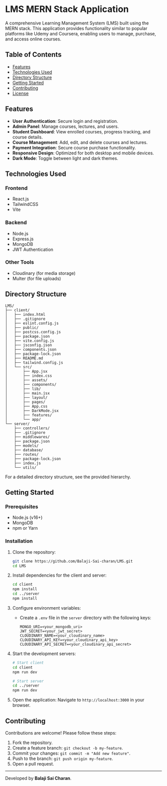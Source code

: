 # LMS MERN Stack Application

A comprehensive Learning Management System (LMS) built using the MERN stack. This application provides functionality similar to popular platforms like Udemy and Coursera, enabling users to manage, purchase, and access online courses.

## Table of Contents

- [Features](#features)
- [Technologies Used](#technologies-used)
- [Directory Structure](#directory-structure)
- [Getting Started](#getting-started)
- [Contributing](#contributing)
- [License](#license)

## Features

- **User Authentication**: Secure login and registration.
- **Admin Panel**: Manage courses, lectures, and users.
- **Student Dashboard**: View enrolled courses, progress tracking, and course details.
- **Course Management**: Add, edit, and delete courses and lectures.
- **Payment Integration**: Secure course purchase functionality.
- **Responsive Design**: Optimized for both desktop and mobile devices.
- **Dark Mode**: Toggle between light and dark themes.

## Technologies Used

### Frontend
- React.js
- TailwindCSS
- Vite

### Backend
- Node.js
- Express.js
- MongoDB
- JWT Authentication

### Other Tools
- Cloudinary (for media storage)
- Multer (for file uploads)

## Directory Structure

```plaintext
LMS/
├── client/
│   ├── index.html
│   ├── .gitignore
│   ├── eslint.config.js
│   ├── public/
│   ├── postcss.config.js
│   ├── package.json
│   ├── vite.config.js
│   ├── jsconfig.json
│   ├── components.json
│   ├── package-lock.json
│   ├── README.md
│   ├── tailwind.config.js
│   └── src/
│       ├── App.jsx
│       ├── index.css
│       ├── assets/
│       ├── components/
│       ├── lib/
│       ├── main.jsx
│       ├── layout/
│       ├── pages/
│       ├── App.css
│       ├── DarkMode.jsx
│       ├── features/
│       └── app/
└── server/
    ├── controllers/
    ├── .gitignore
    ├── middlewares/
    ├── package.json
    ├── models/
    ├── database/
    ├── routes/
    ├── package-lock.json
    ├── index.js
    └── utils/
```

For a detailed directory structure, see the provided hierarchy.

## Getting Started

### Prerequisites

- Node.js (v16+)
- MongoDB
- npm or Yarn

### Installation

1. Clone the repository:
   ```bash
   git clone https://github.com/Balaji-Sai-charan/LMS.git
   cd LMS
   ```

2. Install dependencies for the client and server:
   ```bash
   cd client
   npm install
   cd ../server
   npm install
   ```

3. Configure environment variables:
   - Create a `.env` file in the `server` directory with the following keys:
     ```env
     MONGO_URI=<your_mongodb_uri>
     JWT_SECRET=<your_jwt_secret>
     CLOUDINARY_NAME=<your_cloudinary_name>
     CLOUDINARY_API_KEY=<your_cloudinary_api_key>
     CLOUDINARY_API_SECRET=<your_cloudinary_api_secret>
     ```

4. Start the development servers:
   ```bash
   # Start client
   cd client
   npm run dev

   # Start server
   cd ../server
   npm run dev
   ```

5. Open the application:
   Navigate to `http://localhost:3000` in your browser.

## Contributing

Contributions are welcome! Please follow these steps:

1. Fork the repository.
2. Create a feature branch: `git checkout -b my-feature`.
3. Commit your changes: `git commit -m "Add new feature"`.
4. Push to the branch: `git push origin my-feature`.
5. Open a pull request.


---

Developed by **Balaji Sai Charan**.

